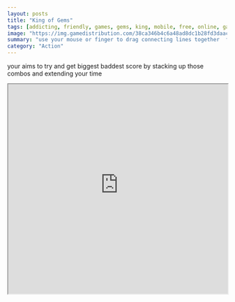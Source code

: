 ```yaml
---
layout: posts
title: "King of Gems"
tags: [addicting, friendly, games, gems, king, mobile, free, online, games, oyna, game, free, games, play, play, games]
image: "https://img.gamedistribution.com/38ca346b4c6a48ad8dc1b28fd3daaca5.jpg"
summary: "use your mouse or finger to drag connecting lines together  free online games oyna game free games play play games"
category: "Action"
---
```


your aims to try and get biggest baddest score by stacking up those combos and extending your time

<iframe width="100%" height="480px;" src="https://html5.gamedistribution.com/38ca346b4c6a48ad8dc1b28fd3daaca5/"></iframe>
